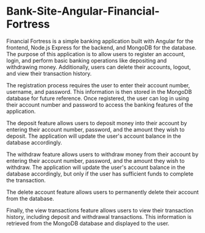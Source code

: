 # Bank-Site-Angular-Financial-Fortress
Financial Fortress is a simple banking application built with Angular for the frontend, Node.js Express for the backend, and MongoDB for the database. The purpose of this application is to allow users to register an account, login, and perform basic banking operations like depositing and withdrawing money. Additionally, users can delete their accounts, logout, and view their transaction history.

The registration process requires the user to enter their account number, username, and password. This information is then stored in the MongoDB database for future reference. Once registered, the user can log in using their account number and password to access the banking features of the application.

The deposit feature allows users to deposit money into their account by entering their account number, password, and the amount they wish to deposit. The application will update the user's account balance in the database accordingly.

The withdraw feature allows users to withdraw money from their account by entering their account number, password, and the amount they wish to withdraw. The application will update the user's account balance in the database accordingly, but only if the user has sufficient funds to complete the transaction.

The delete account feature allows users to permanently delete their account from the database.

Finally, the view transactions feature allows users to view their transaction history, including deposit and withdrawal transactions. This information is retrieved from the MongoDB database and displayed to the user.

